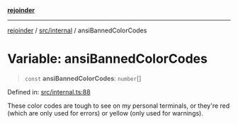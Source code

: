 [**rejoinder**](../../../README.md)

***

[rejoinder](../../../README.md) / [src/internal](../README.md) / ansiBannedColorCodes

# Variable: ansiBannedColorCodes

> `const` **ansiBannedColorCodes**: `number`[]

Defined in: [src/internal.ts:88](https://github.com/Xunnamius/rejoinder/blob/523d50127af7d502d1a1b1da0fd1638569552949/src/internal.ts#L88)

These color codes are tough to see on my personal terminals, or they're red (which are only used for errors) or yellow (only used for warnings).
